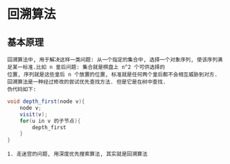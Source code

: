 # 回溯算法
## 基本原理
    回溯算法中, 用于解决这样一类问题: 从一个指定的集合中, 选择一个对象序列, 使该序列满足某一标准.比如 n 皇后问题: 集合就是棋盘上 n^2 个可供选择的
    位置, 序列就是这些皇后 n 个放置的位置, 标准就是任何两个皇后都不会相互威胁到对方.
    回溯算法是一种经过修改的尝试优先查找方法. 但是它是在树中查找.
    伪代码如下: 
```java
void depth_first(node v){
    node v;
    visit(v);
    for(u in v 的子节点){
        depth_first
    }
}
```


    1. 走迷宫的问题, 用深度优先搜索算法, 其实就是回溯算法